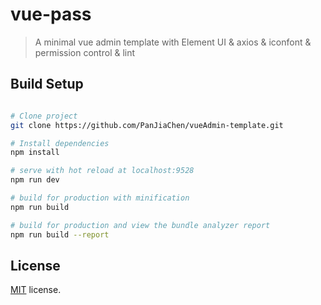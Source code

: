 # vue-pass

> A minimal vue admin template with Element UI & axios & iconfont & permission control & lint



## Build Setup

``` bash

# Clone project
git clone https://github.com/PanJiaChen/vueAdmin-template.git

# Install dependencies
npm install

# serve with hot reload at localhost:9528
npm run dev

# build for production with minification
npm run build

# build for production and view the bundle analyzer report
npm run build --report
```
## License
[MIT](https://github.com/engiee/paas.git) license.
